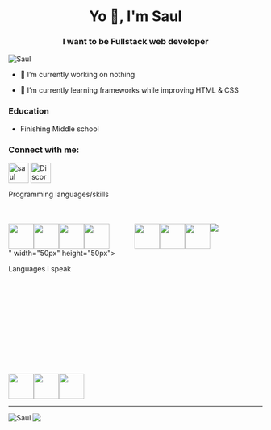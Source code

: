 <h1 align="center">Yo 👋, I'm Saul</h1>
<h3 align="center">I want to be Fullstack web developer</h3>

<p align="left"> <img src="https://komarev.com/ghpvc/?username=Benwep&label=Profile%20views&color=0e75b6&style=flat" alt="Saul" /> </p>

- 🔭 I’m currently working on nothing

- 🌱 I’m currently learning frameworks while improving HTML & CSS

<h3>Education</h3>

- Finishing Middle school

<h3 align="left">Connect with me:</h3>
<p align="left">
<a href="https://twitter.com/Benwep" target="blank"><img align="center" src="https://raw.githubusercontent.com/rahuldkjain/github-profile-readme-generator/master/src/images/icons/Social/twitter.svg" alt="saul" height="40" width="40" /></a>
<a href="Discordapp.com/users/577359445869199372" target="blank"><img align="center" src="https://webstockreview.net/images/discord-icon-png.png" alt="Discord profile link : Discordapp.com/users/577359445869199372" height="40" width="40" /></a>
</p>


Programming languages/skills
<div style="width:100%;display:flex; margin-top:10%;>
 <img src="https://upload.wikimedia.org/wikipedia/commons/thumb/3/38/HTML5_Badge.svg/1200px-HTML5_Badge.svg.png" width="50px" height="50px">
 <img src="https://upload.wikimedia.org/wikipedia/commons/thumb/3/38/HTML5_Badge.svg/1200px-HTML5_Badge.svg.png" width="50px" height="50px"> <!--- For whatever reason first element doesnt display so i have to duplicate it-->
 
 <img src="https://upload.wikimedia.org/wikipedia/commons/thumb/6/62/CSS3_logo.svg/800px-CSS3_logo.svg.png" width="50px" height="50px">
 <img src="https://upload.wikimedia.org/wikipedia/commons/thumb/6/6a/JavaScript-logo.png/640px-JavaScript-logo.png" width="50px" height="50px">
 <img src="https://upload.wikimedia.org/wikipedia/commons/thumb/1/1f/Python_logo_01.svg/800px-Python_logo_01.svg.png" width="50px" height="50px">

 <img src="https://static-00.iconduck.com/assets.00/node-js-icon-227x256-913nazt0.png" width="50px" height="50px" style="margin-left:50px;">
 <img src="https://cdn.icon-icons.com/icons2/2415/PNG/512/jquery_plain_wordmark_logo_icon_146445.png" width="50px" height="50px">
  <img src="https://cdn.icon-icons.com/icons2/2699/PNG/512/tailwindcss_logo_icon_167923.png" width="50px" height="50px">
  <img src="https://ru.m.wikipedia.org/wiki/%D0%A4%D0%B0%D0%B9%D0%BB:Lua-Logo.svg">
   </div>" width="50px" height="50px">
  

Languages i speak
<div style="width:100%;display:flex; margin-top:200px;>
  <img src="https://cdn-icons-png.flaticon.com/512/197/197572.png" width="50px" height="50px">
  <img src="https://cdn.countryflags.com/thumbs/russia/flag-round-250.png" width="50px" height="50px"><!--- For whatever reason first element doesnt display so i have to duplicate it-->
 
  <img src="https://cdn-icons-png.flaticon.com/512/197/197572.png" width="50px" height="50px">
  <img src="https://upload.wikimedia.org/wikipedia/commons/thumb/1/13/United-kingdom_flag_icon_round.svg/800px-United-kingdom_flag_icon_round.svg.png" width="50px" height="50px">
</div>


<hr>
<p><img align="left" href="https://github-readme-stats.vercel.app/api/top-langs?username=Benwep&show_icons=true&theme=radical&locale=en&layout=compact)https://github-readme-stats.vercel.app/api/top-langs?username=Benwep&show_icons=true&theme=radical&locale=en&layout=donut-chart" src="https://github-readme-stats.vercel.app/api/top-langs?username=Benwep&show_icons=true&theme=tokyonight&locale=en&layout=donut" alt="Saul" /></p>
<p><img src="https://github-readme-stats.vercel.app/api/?username=Benwep&count_private=true&theme=tokyonight&showicons=true"></p>
